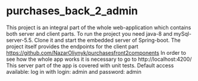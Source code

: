 # purchases_back_2_admin


This project is an integral part of the whole web-application which contains both server and client parts.
To run the project you need java-8 and mySql-server-5.5.
Clone it and start the embedded server of Spring-boot.
The project itself provides the endpoints for the client part https://github.com/NazarOliynyk/purchasesfront2components 
In order to see how the whole app works it is necessary to go to http://localhost:4200/ 
This server part of the app is covered with unit tests.
Default access available: log in with login: admin and password: admin
